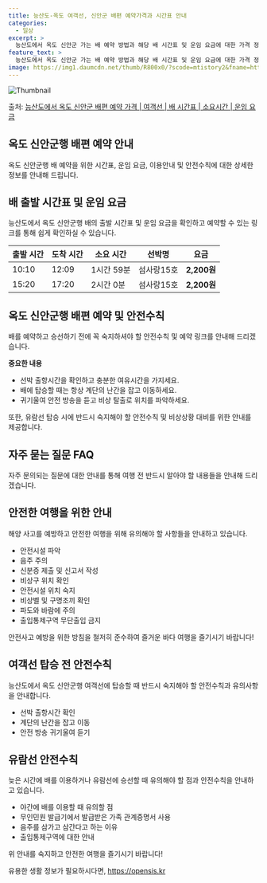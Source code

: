 ```yaml
---
title: 능산도-옥도 여객선, 신안군 배편 예약가격과 시간표 안내
categories:
  - 일상
excerpt: >
  능산도에서 옥도 신안군 가는 배 예약 방법과 해당 배 시간표 및 운임 요금에 대한 가격 정보를 안내 드리겠습니다. 안전하고 재밋는 옥도 신안군행 여행을 위해 아래 정보 참고하시기 바랍니다. 옥도 신안군행 배편 예약하기 👈 클릭능산도에서 옥도 신안군행 배 시간표출발 시간도착 시간소요 시간선박명요금10:1012:091시간 59분섬사랑15호2,200원15:2017:202시간 0분섬사랑15호2,200원옥도 신안군행 배편 예약하기 👈 클릭능산도에서 옥도 신안군행 여객선 탑승 시 이용수칙능산도에서 옥도 신안군행 배를 이용할 때 꼭 지켜야 할 안전수칙을 알아봅시다. 중요한 내용 1) 선박 출항시간을 확인하고 충분한 여유시간을 가지세요. 2) 배에 탑승할 때는 항상 계단의 난간을 잡고 이동하세요. 3) 귀기울여 안전 ..
feature_text: >
  능산도에서 옥도 신안군 가는 배 예약 방법과 해당 배 시간표 및 운임 요금에 대한 가격 정보를 안내 드리겠습니다. 안전하고 재밋는 옥도 신안군행 여행을 위해 아래 정보 참고하시기 바랍니다. 옥도 신안군행 배편 예약하기 👈 클릭능산도에서 옥도 신안군행 배 시간표출발 시간도착 시간소요 시간선박명요금10:1012:091시간 59분섬사랑15호2,200원15:2017:202시간 0분섬사랑15호2,200원옥도 신안군행 배편 예약하기 👈 클릭능산도에서 옥도 신안군행 여객선 탑승 시 이용수칙능산도에서 옥도 신안군행 배를 이용할 때 꼭 지켜야 할 안전수칙을 알아봅시다. 중요한 내용 1) 선박 출항시간을 확인하고 충분한 여유시간을 가지세요. 2) 배에 탑승할 때는 항상 계단의 난간을 잡고 이동하세요. 3) 귀기울여 안전 ..
image: https://img1.daumcdn.net/thumb/R800x0/?scode=mtistory2&fname=https%3A%2F%2Fblog.kakaocdn.net%2Fdn%2FlZysZ%2FbtsHB7XRh6J%2FNlak9QRxJUkYrYaPEjRKAK%2Fimg.webp
---
```


![Thumbnail](https://img1.daumcdn.net/thumb/R800x0/?scode=mtistory2&fname=https%3A%2F%2Fblog.kakaocdn.net%2Fdn%2FlZysZ%2FbtsHB7XRh6J%2FNlak9QRxJUkYrYaPEjRKAK%2Fimg.webp)

<p>출처: <a href="https://opensis.kr/entry/%EB%8A%A5%EC%82%B0%EB%8F%84%EC%97%90%EC%84%9C-%EC%98%A5%EB%8F%84-%EC%8B%A0%EC%95%88%EA%B5%B0-%EB%B0%B0%ED%8E%B8-%EC%98%88%EC%95%BD-%EA%B0%80%EA%B2%A9-%EC%97%AC%EA%B0%9D%EC%84%A0-%EB%B0%B0-%EC%8B%9C%EA%B0%84%ED%91%9C-%EC%86%8C%EC%9A%94%EC%8B%9C%EA%B0%84-%EC%9A%B4%EC%9E%84-%EC%9A%94%EA%B8%88" rel="dofollow">능산도에서 옥도 신안군 배편 예약 가격 | 여객선 | 배 시간표 | 소요시간 | 운임 요금</a> </p>

## 옥도 신안군행 배편 예약 안내

옥도 신안군행 배 예약을 위한 시간표, 운임 요금, 이용안내 및 안전수칙에 대한 상세한 정보를 안내해 드립니다.

## **배 출발 시간표 및 운임 요금**

능산도에서 옥도 신안군행 배의 출발 시간표 및 운임 요금을 확인하고 예약할 수 있는 링크를 통해 쉽게 확인하실 수 있습니다.

출발 시간 | 도착 시간 | 소요 시간 | 선박명 | 요금  
---|---|---|---|---  
10:10 | 12:09 | 1시간 59분 | 섬사랑15호 | **2,200원**  
15:20 | 17:20 | 2시간 0분 | 섬사랑15호 | **2,200원**  
  
## **옥도 신안군행 배편 예약 및 안전수칙**

배를 예약하고 승선하기 전에 꼭 숙지하셔야 할 안전수칙 및 예약 링크를 안내해 드리겠습니다.

**중요한 내용**

  * 선박 출항시간을 확인하고 충분한 여유시간을 가지세요.
  * 배에 탑승할 때는 항상 계단의 난간을 잡고 이동하세요.
  * 귀기울여 안전 방송을 듣고 비상 탈출로 위치를 파악하세요.

또한, 유람선 탑승 시에 반드시 숙지해야 할 안전수칙 및 비상상황 대비를 위한 안내를 제공합니다.

## **자주 묻는 질문 FAQ**

자주 문의되는 질문에 대한 안내를 통해 여행 전 반드시 알아야 할 내용들을 안내해 드리겠습니다.

## **안전한 여행을 위한 안내**

해양 사고를 예방하고 안전한 여행을 위해 유의해야 할 사항들을 안내하고 있습니다.

  * 안전시설 파악
  * 음주 주의
  * 신분증 제출 및 신고서 작성
  * 비상구 위치 확인
  * 안전시설 위치 숙지
  * 비상벨 및 구명조끼 확인
  * 파도와 바람에 주의
  * 출입통제구역 무단출입 금지

안전사고 예방을 위한 방침을 철저히 준수하여 즐거운 바다 여행을 즐기시기 바랍니다!

## **여객선 탑승 전 안전수칙**

능산도에서 옥도 신안군행 여객선에 탑승할 때 반드시 숙지해야 할 안전수칙과 유의사항을 안내합니다.

  * 선박 출항시간 확인
  * 계단의 난간을 잡고 이동
  * 안전 방송 귀기울여 듣기

## **유람선 안전수칙**

늦은 시간에 배를 이용하거나 유람선에 승선할 때 유의해야 할 점과 안전수칙을 안내하고 있습니다.

  * 야간에 배를 이용할 때 유의할 점
  * 무인민원 발급기에서 발급받은 가족 관계증명서 사용
  * 음주를 삼가고 삼간다고 하는 이유
  * 출입통제구역에 대한 안내

위 안내를 숙지하고 안전한 여행을 즐기시기 바랍니다!

 

유용한 생활 정보가 필요하시다면, <a href="https://opensis.kr" rel="dofollow">https://opensis.kr</a>


